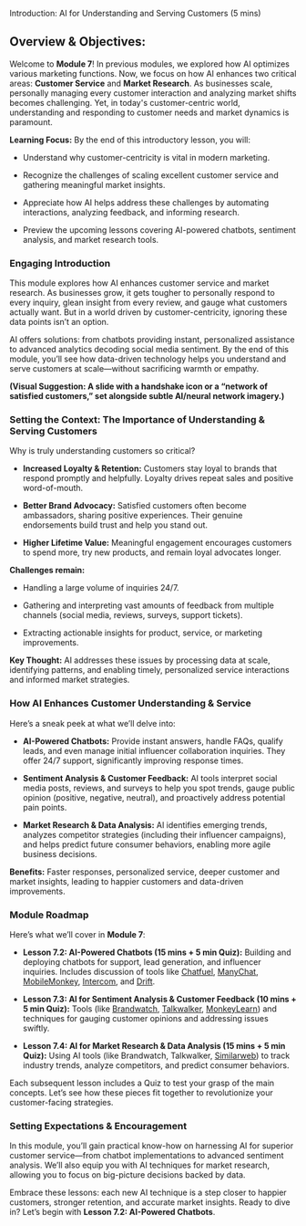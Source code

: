 Introduction: AI for Understanding and Serving Customers (5 mins)

## Overview & Objectives:

Welcome to **Module 7**! In previous modules, we explored how AI optimizes various marketing functions. Now, we focus on how AI enhances two critical areas: **Customer Service** and **Market Research**. As businesses scale, personally managing every customer interaction and analyzing market shifts becomes challenging. Yet, in today's customer-centric world, understanding and responding to customer needs and market dynamics is paramount.

**Learning Focus:** By the end of this introductory lesson, you will:

- Understand why customer-centricity is vital in modern marketing.

- Recognize the challenges of scaling excellent customer service and gathering meaningful market insights.

- Appreciate how AI helps address these challenges by automating interactions, analyzing feedback, and informing research.

- Preview the upcoming lessons covering AI-powered chatbots, sentiment analysis, and market research tools.

### Engaging Introduction

This module explores how AI enhances customer service and market research. As businesses grow, it gets tougher to personally respond to every inquiry, glean insight from every review, and gauge what customers actually want. But in a world driven by customer-centricity, ignoring these data points isn’t an option.

AI offers solutions: from chatbots providing instant, personalized assistance to advanced analytics decoding social media sentiment. By the end of this module, you’ll see how data-driven technology helps you understand and serve customers at scale—without sacrificing warmth or empathy.

**(Visual Suggestion: A slide with a handshake icon or a “network of satisfied customers,” set alongside subtle AI/neural network imagery.)**

### Setting the Context: The Importance of Understanding & Serving Customers

Why is truly understanding customers so critical?

- **Increased Loyalty & Retention:** Customers stay loyal to brands that respond promptly and helpfully. Loyalty drives repeat sales and positive word-of-mouth.

- **Better Brand Advocacy:** Satisfied customers often become ambassadors, sharing positive experiences. Their genuine endorsements build trust and help you stand out.

- **Higher Lifetime Value:** Meaningful engagement encourages customers to spend more, try new products, and remain loyal advocates longer.

**Challenges remain:**

- Handling a large volume of inquiries 24/7.

- Gathering and interpreting vast amounts of feedback from multiple channels (social media, reviews, surveys, support tickets).

- Extracting actionable insights for product, service, or marketing improvements.

**Key Thought:** AI addresses these issues by processing data at scale, identifying patterns, and enabling timely, personalized service interactions and informed market strategies.

### How AI Enhances Customer Understanding & Service

Here’s a sneak peek at what we’ll delve into:

- **AI-Powered Chatbots:** Provide instant answers, handle FAQs, qualify leads, and even manage initial influencer collaboration inquiries. They offer 24/7 support, significantly improving response times.

- **Sentiment Analysis & Customer Feedback:** AI tools interpret social media posts, reviews, and surveys to help you spot trends, gauge public opinion (positive, negative, neutral), and proactively address potential pain points.

- **Market Research & Data Analysis:** AI identifies emerging trends, analyzes competitor strategies (including their influencer campaigns), and helps predict future consumer behaviors, enabling more agile business decisions.

**Benefits:** Faster responses, personalized service, deeper customer and market insights, leading to happier customers and data-driven improvements.

### Module Roadmap

Here’s what we’ll cover in **Module 7**:

- **Lesson 7.2: AI-Powered Chatbots (15 mins + 5 min Quiz):** Building and deploying chatbots for support, lead generation, and influencer inquiries. Includes discussion of tools like [Chatfuel](https://chatfuel.com/), [ManyChat](https://manychat.com/), [MobileMonkey](https://mobilemonkey.com/), [Intercom](https://www.intercom.com/), and [Drift](https://www.drift.com/).

- **Lesson 7.3: AI for Sentiment Analysis & Customer Feedback (10 mins + 5 min Quiz):** Tools (like [Brandwatch](https://www.brandwatch.com/), [Talkwalker](https://www.talkwalker.com/), [MonkeyLearn](https://monkeylearn.com/)) and techniques for gauging customer opinions and addressing issues swiftly.

- **Lesson 7.4: AI for Market Research & Data Analysis (15 mins + 5 min Quiz):** Using AI tools (like Brandwatch, Talkwalker, [Similarweb](https://www.similarweb.com/)) to track industry trends, analyze competitors, and predict consumer behaviors.

Each subsequent lesson includes a Quiz to test your grasp of the main concepts. Let’s see how these pieces fit together to revolutionize your customer-facing strategies.

### Setting Expectations & Encouragement

In this module, you’ll gain practical know-how on harnessing AI for superior customer service—from chatbot implementations to advanced sentiment analysis. We’ll also equip you with AI techniques for market research, allowing you to focus on big-picture decisions backed by data.

Embrace these lessons: each new AI technique is a step closer to happier customers, stronger retention, and accurate market insights. Ready to dive in? Let’s begin with **Lesson 7.2: AI-Powered Chatbots**.